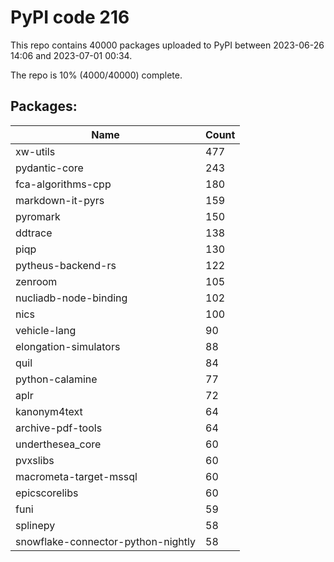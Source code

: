 # PyPI code 216

This repo contains 40000 packages uploaded to PyPI between 
2023-06-26 14:06 and 2023-07-01 00:34.

The repo is 10% (4000/40000) complete.

## Packages:

| Name  | Count |
| ----- | ----- |
| xw-utils | 477 |
| pydantic-core | 243 |
| fca-algorithms-cpp | 180 |
| markdown-it-pyrs | 159 |
| pyromark | 150 |
| ddtrace | 138 |
| piqp | 130 |
| pytheus-backend-rs | 122 |
| zenroom | 105 |
| nucliadb-node-binding | 102 |
| nics | 100 |
| vehicle-lang | 90 |
| elongation-simulators | 88 |
| quil | 84 |
| python-calamine | 77 |
| aplr | 72 |
| kanonym4text | 64 |
| archive-pdf-tools | 64 |
| underthesea_core | 60 |
| pvxslibs | 60 |
| macrometa-target-mssql | 60 |
| epicscorelibs | 60 |
| funi | 59 |
| splinepy | 58 |
| snowflake-connector-python-nightly | 58 |


